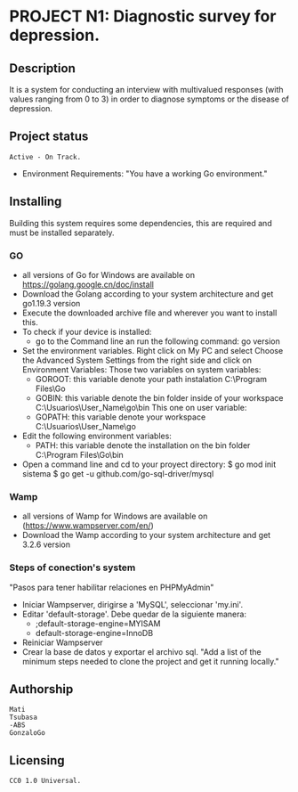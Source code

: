 # PROJECT N1: Diagnostic survey for depression.

## Description 
It is a system for conducting an interview with multivalued responses
(with values ranging from 0 to 3) in order to diagnose symptoms or the disease of depression.

## Project status 
	Active - On Track.

- Environment Requirements:
	"You have a working Go environment."

## Installing

Building this system requires some dependencies, this are required and must be installed separately.

### GO

- all versions of Go for Windows are available on https://golang.google.cn/doc/install
- Download the Golang according to your system architecture and get go1.19.3 version 
- Execute the downloaded archive file and wherever you want to install this.
- To check if your device is installed:
	- go to the Command line an run the following command: 
	go version
- Set the environment variables. Right click on My PC and select Choose the Advanced System Settings
from the right side and click on Environment Variables:
	Those two variables on system variables: 
	- GOROOT: this variable denote your path instalation C:\Program Files\Go 	
	- GOBIN: this variable denote the bin folder inside of your workspace C:\Usuarios\User_Name\go\bin
	This one on user variable:
	- GOPATH: this variable denote your workspace C:\Usuarios\User_Name\go 
- Edit the following environment variables: 
	- PATH: this variable denote the installation on the bin folder C:\Program Files\Go\bin
- Open a command line and cd to your proyect directory:
	 $ go mod init sistema
	 $ go get -u github.com/go-sql-driver/mysql 
	
	
### Wamp

 - all versions of Wamp for Windows are available on (https://www.wampserver.com/en/)
 - Download the Wamp according to your system architecture and get 3.2.6 version 
	

### Steps of conection's system

"Pasos para tener habilitar relaciones en PHPMyAdmin"
- Iniciar Wampserver, dirigirse a 'MySQL', seleccionar 'my.ini'.
- Editar 'default-storage'. Debe quedar de la siguiente manera:
	- ;default-storage-engine=MYISAM
	- default-storage-engine=InnoDB
- Reiniciar Wampserver
- Crear la base de datos y exportar el archivo sql.
"Add a list of the minimum steps needed to clone the project and get it running locally."
	

## Authorship
	Mati
	Tsubasa
	-ABS
	GonzaloGo

## Licensing
	CC0 1.0 Universal.
